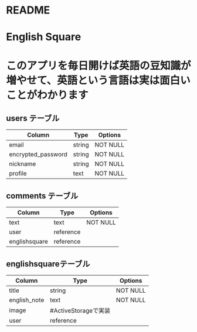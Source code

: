 # README

# English Square
# このアプリを毎日開けば英語の豆知識が増やせて、英語という言語は実は面白いことがわかります

## users テーブル

| Column               | Type    | Options  |
| ---------------------| ------  | -------- |
| email                | string  | NOT NULL |
| encrypted_password   | string  | NOT NULL |
| nickname             | string  | NOT NULL |
| profile              | text    | NOT NULL | 


## comments テーブル

| Column             | Type      | Options  
| -----------------  | --------- | -------- 
| text               | text      | NOT NULL 
| user               | reference |
| englishsquare      | reference |

## englishsquareテーブル

| Column       | Type                | Options  |
| -------------| ------------------- | -------- |
| title        | string              | NOT NULL |
| english_note | text                | NOT NULL |
| image        | #ActiveStorageで実装 |
| user         | reference           |
